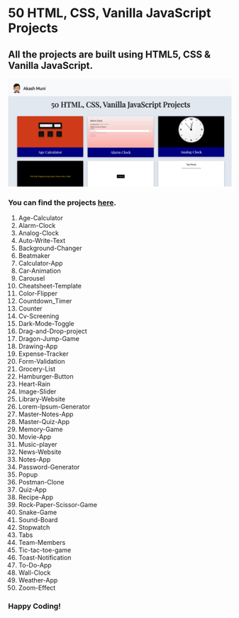 <h1>50 HTML, CSS, Vanilla JavaScript Projects</h1>

<h2>All the projects are built using HTML5, CSS & Vanilla JavaScript.</h2>

<a href="" target="_blank"><img src="50projects.png" alt="50projects" style="max-width: 100%;"></a>

<h3>You can find the projects <a href="">here<a>.</h3>

<div>
<ol>
<li>Age-Calculator</li>
<li>Alarm-Clock</li>
<li>Analog-Clock</li>
<li>Auto-Write-Text</li>
<li>Background-Changer</li>
<li>Beatmaker</li>
<li>Calculator-App</li>
<li>Car-Animation</li>
<li>Carousel</li>
<li>Cheatsheet-Template</li>
<li>Color-Flipper</li>
<li>Countdown_Timer</li>
<li>Counter</li>
<li>Cv-Screening</li>
<li>Dark-Mode-Toggle</li>
<li>Drag-and-Drop-project</li>
<li>Dragon-Jump-Game</li>
<li>Drawing-App</li>
<li>Expense-Tracker</li>
<li>Form-Validation</li>
<li>Grocery-List</li>
<li>Hamburger-Button</li>
<li>Heart-Rain</li>
<li>Image-Slider</li>
<li>Library-Website</li>
<li>Lorem-Ipsum-Generator</li>
<li>Master-Notes-App</li>
<li>Master-Quiz-App</li>
<li>Memory-Game</li>
<li>Movie-App</li>
<li>Music-player</li>
<li>News-Website</li>
<li>Notes-App</li>
<li>Password-Generator</li>
<li>Popup</li>
<li>Postman-Clone</li>
<li>Quiz-App</li>
<li>Recipe-App</li>
<li>Rock-Paper-Scissor-Game</li>
<li>Snake-Game</li>
<li>Sound-Board</li>
<li>Stopwatch</li>
<li>Tabs</li>
<li>Team-Members</li>
<li>Tic-tac-toe-game</li>
<li>Toast-Notification</li>
<li>To-Do-App</li>
<li>Wall-Clock</li>
<li>Weather-App</li>
<li>Zoom-Effect</li>
</ol>
</div>

<h3>Happy Coding!</h3>
